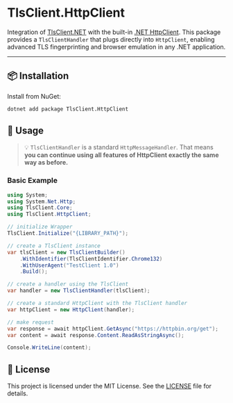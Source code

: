 ﻿# TlsClient.HttpClient

Integration of [TlsClient.NET](../README.md) with the built-in [.NET HttpClient](https://learn.microsoft.com/en-us/dotnet/api/system.net.http.httpclient).
This package provides a `TlsClientHandler` that plugs directly into `HttpClient`, enabling advanced TLS fingerprinting and browser emulation in any .NET application.

---

## 📦 Installation

Install from NuGet:

```bash
dotnet add package TlsClient.HttpClient
````

## 🚀 Usage

> 💡 `TlsClientHandler` is a standard `HttpMessageHandler`.
> That means **you can continue using all features of HttpClient exactly the same way as before.**

### Basic Example

```csharp
using System;
using System.Net.Http;
using TlsClient.Core;
using TlsClient.HttpClient;

// initialize Wrapper
TlsClient.Initialize("{LIBRARY_PATH}");

// create a TlsClient instance
var tlsClient = new TlsClientBuilder()
    .WithIdentifier(TlsClientIdentifier.Chrome132)
    .WithUserAgent("TestClient 1.0")
    .Build();

// create a handler using the TlsClient
var handler = new TlsClientHandler(tlsClient);

// create a standard HttpClient with the TlsClient handler
var httpClient = new HttpClient(handler);

// make request
var response = await httpClient.GetAsync("https://httpbin.org/get");
var content = await response.Content.ReadAsStringAsync();

Console.WriteLine(content);
```

## 📜 License

This project is licensed under the MIT License.
See the [LICENSE](../../LICENSE) file for details.